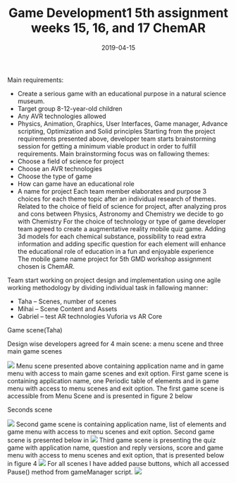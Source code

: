 ﻿---
layout: post
title: "Game Development1 5th assignment weeks 15, 16, and 17 ChemAR"
date: 2019-04-15
---


Main requirements:
-	Create a serious game with an educational purpose in a natural science museum.
-	Target group 8-12-year-old children
-	Any AVR technologies allowed
-	Physics, Animation, Graphics, User Interfaces, Game manager, Advance scripting, Optimization and Solid principles
Starting from the project requirements presented above, developer team starts brainstorming session for getting a minimum viable product in order to fulfill requirements.
Main brainstorming focus was on fallowing themes: 
-	Choose a field of science for project
-	Choose an AVR technologies 
-	Choose the type of game
-	How can game have an educational role
-	A name for project
Each team member elaborates and purpose 3 choices for each theme topic after an individual research of themes.  
Related to the choice of field of science for project, after analyzing pros and cons between Physics, Astronomy and Chemistry we decide to go with Chemistry 
For the choice of technology or type of game developer team agreed to create a augmentative reality mobile quiz game.
Adding 3d models for each chemical substance, possibility to read extra information and adding specific question for each element will enhance the educational role of education in a fun and enjoyable experience  
The mobile game name project for 5th GMD workshop assignment chosen is ChemAR. 


Team start working on project design and implementation using one agile working methodology by dividing individual task in fallowing manner:
-	Taha – Scenes, number of scenes  
-	Mihai – Scene Content and Assets  
-	Gabriel – test AR technologies Vuforia vs AR Core	



Game scene(Taha)

Design wise developers agreed for 4 main scene: a menu scene and three main game scenes

<img src="../../../images/fifth/1.jpg">
Menu scene presented above containing application name and in game menu with access to main game scenes and exit option.
First game scene is containing application name, one Periodic table of elements and in game menu with access to menu scenes and exit option. The first game scene is accessible from Menu Scene and is presented in figure 2 below


Seconds scene 

<img src="../../../images/fifth/2.jpg">
Second game scene is containing application name, list of elements and game menu with access to menu scenes and exit option. Second game scene is presented below in 

<img src="../../../images/fifth/3.jpg">
Third game scene is presenting the quiz game with application name, question and reply versions, score and  game menu with access to menu scenes and exit option, that is presented below in figure 4

<img src="../../../images/fifth/4.jpg">
For all scenes I have added pause buttons, which all accessed Pause() method from gameManager script.
<img src="../../../images/fifth/5.jpg">
